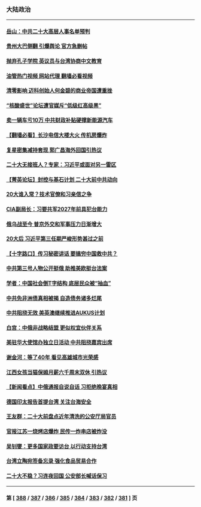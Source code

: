 ### 大陆政治
---
#### [岳山：中共二十大高层人事名单预判](../../pages/ncid277/n13827548.md?09190445) 
#### [贵州大巴侧翻 引爆舆论 官方急删帖](../../pages/ncid277/n13827727.md?09190445) 
#### [抛弃孔子学院 英议员与台湾协商中文教育](../../pages/ncid277/n13827695.md?09190445) 
#### [油管热门视频 网站代理 翻墙必看视频](http://209.222.30.114:81/youtube.html?09190445)
#### [清零影响 迈科创始人何金碧的商业帝国遭重挫](../../pages/ncid277/n13827674.md?09190445) 
#### [“核酸盛世”论坛遭官媒斥“低级红高级黑”](../../pages/ncid277/n13827443.md?09190445) 
#### [卖一辆车亏10万 中共财政补贴硬撑新能源汽车](../../pages/ncid277/n13827441.md?09190445) 
#### [【翻墙必看】长沙电信大楼大火 传机房爆炸](../../pages/ncid277/n13827412.md?09190445) 
#### [复星密集减持套现 郭广昌海外回国引热议](../../pages/ncid277/n13827396.md?09190445) 
#### [二十大无接班人？专家：习近平或面对另一雷区](../../pages/ncid277/n13827381.md?09190445) 
#### [【菁英论坛】封控与基石计划 二十大前中共动向](../../pages/ncid277/n13827390.md?09190445) 
#### [20大谁入常？技术官僚和习亲信之争](../../pages/ncid277/n13827363.md?09190445) 
#### [CIA副局长：习要共军2027年前具犯台能力](../../pages/ncid277/n13827352.md?09190445) 
#### [俄乌战至今 普京外交和军事压力日渐增大](../../pages/ncid277/n13827360.md?09190445) 
#### [20大后 习近平第三任期严峻形势甚过之前](../../pages/ncid277/n13827305.md?09190445) 
#### [【十字路口】传习秘密讲话 要搞穷中国救中共？](../../pages/ncid277/n13827161.md?09190445) 
#### [中共第三号人物公开挺俄 助推美欧挺台法案](../../pages/ncid277/n13827277.md?09190445) 
#### [学者：中国社会倒T字结构 底层民众被“抽血”](../../pages/ncid277/n13827134.md?09190445) 
#### [中共免非洲债真相被揭 自造债务诸多烂尾](../../pages/ncid277/n13827267.md?09190445) 
#### [中共阻挠无效 美英澳继续推进AUKUS计划](../../pages/ncid277/n13827163.md?09190445) 
#### [白宫：中俄非战略结盟 更似权宜伙伴关系](../../pages/ncid277/n13827239.md?09190445) 
#### [美驻华大使馆办独立日活动 中共阻挠嘉宾出席](../../pages/ncid277/n13827240.md?09190445) 
#### [谢金河：等了40年 看见高雄城市光荣感](../../pages/ncid277/n13827126.md?09190445) 
#### [江西女孩当猫保姆月薪六千周末双休 引热议](../../pages/ncid277/n13827071.md?09190445) 
#### [【新闻看点】中俄通报自说自话 习拒绝晚宴真相](../../pages/ncid277/n13826878.md?09190445) 
#### [德国印太报告首提台湾 关注台海安全](../../pages/ncid277/n13827064.md?09190445) 
#### [王友群：二十大前盘点近年清洗的公安厅局官员](../../pages/ncid277/n13826943.md?09190445) 
#### [官报江苏一烧烤店爆炸 民传一炸串店被炸没](../../pages/ncid277/n13827054.md?09190445) 
#### [吴钊燮：更多国家政要访台 以行动支持台湾](../../pages/ncid277/n13827016.md?09190445) 
#### [台湾立陶宛签备忘录 强化食品贸易合作](../../pages/ncid277/n13826997.md?09190445) 
#### [二十大不稳？习连夜回国 公安部长喊话保习](../../pages/ncid277/n13826967.md?09190445) 

---
#### 第 [ [388](./388.md?09190445) / [387](./387.md?09190445) / [386](./386.md?09190445) / [385](./385.md?09190445) / [384](./384.md?09190445) / [383](./383.md?09190445) / [382](./382.md?09190445) / [381](./381.md?09190445) ] 页
